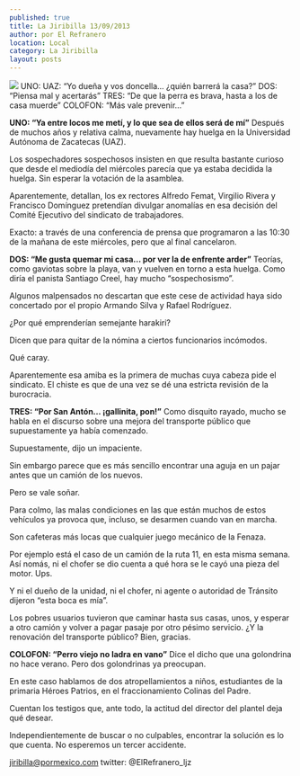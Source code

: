 ```yaml
---
published: true
title: La Jiribilla 13/09/2013
author: por El Refranero
location: Local
category: La Jiribilla
layout: posts
---
```


![](http://i.imgur.com/FkNJFyym.jpg)
UNO: UAZ: “Yo dueña y vos doncella… ¿quién barrerá la casa?” 
DOS: “Piensa mal y acertarás” 
TRES: “De que la perra es brava, hasta a los de casa muerde” 
COLOFON: “Más vale prevenir…” 

**UNO: “Ya entre locos me metí, y lo que sea de ellos será de mí”**
Después de muchos años y relativa calma, nuevamente hay huelga en la Universidad Autónoma de Zacatecas (UAZ).

Los sospechadores sospechosos insisten en que resulta bastante curioso que desde el mediodía del miércoles parecía que ya estaba decidida la huelga.
Sin esperar la votación de la asamblea.

Aparentemente, detallan, los ex rectores Alfredo Femat, Virgilio Rivera y Francisco Domínguez pretendían divulgar anomalías en esa decisión del Comité Ejecutivo del sindicato de trabajadores.

Exacto: a través de una conferencia de prensa que programaron a las 10:30 de la mañana de este miércoles, pero que al final cancelaron.

**DOS: “Me gusta quemar mi casa… por ver la de enfrente arder”**
Teorías, como gaviotas sobre la playa, van y vuelven en torno a esta huelga.
Como diría el panista Santiago Creel, hay mucho “sospechosismo”.

Algunos malpensados no descartan que este cese de actividad haya sido concertado por el propio Armando Silva y Rafael Rodríguez.

¿Por qué emprenderían semejante harakiri?

Dicen que para quitar de la nómina a ciertos funcionarios incómodos.

Qué caray.

Aparentemente esa amiba es la primera de muchas cuya cabeza pide el sindicato.
El chiste es que de una vez se dé una estricta revisión de la burocracia.

**TRES: “Por San Antón… ¡gallinita, pon!”**
Como disquito rayado, mucho se habla en el discurso sobre una mejora del transporte público que supuestamente ya había comenzado.

Supuestamente, dijo un impaciente.

Sin embargo parece que es más sencillo encontrar una aguja en un pajar antes que un camión de los nuevos.

Pero se vale soñar.

Para colmo, las malas condiciones en las que están muchos de estos vehículos ya provoca que, incluso, se desarmen cuando van en marcha.

Son cafeteras más locas que cualquier juego mecánico de la Fenaza.

Por ejemplo está el caso de un camión de la ruta 11, en esta misma semana.
Así nomás, ni el chofer se dio cuenta a qué hora se le cayó una pieza del motor.
Ups.

Y ni el dueño de la unidad, ni el chofer, ni agente o autoridad de Tránsito dijeron “esta boca es mía”.

Los pobres usuarios tuvieron que caminar hasta sus casas, unos, y esperar a otro camión y volver a pagar pasaje por otro pésimo servicio.
¿Y la renovación del transporte público?
Bien, gracias.

**COLOFON: “Perro viejo no ladra en vano”**
Dice el dicho que una golondrina no hace verano.
Pero dos golondrinas ya preocupan.

En este caso hablamos de dos atropellamientos a niños, estudiantes de la primaria Héroes Patrios, en el fraccionamiento Colinas del Padre. 

Cuentan los testigos que, ante todo, la actitud del director del plantel deja qué desear.

Independientemente de buscar o no culpables, encontrar la solución es lo que cuenta.
No esperemos un tercer accidente.

jiribilla@pormexico.com
twitter: @ElRefranero_ljz
